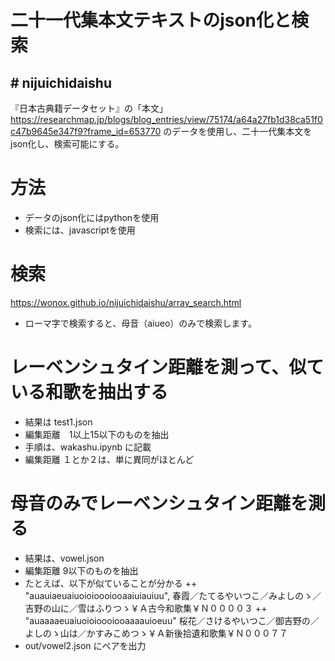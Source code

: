 # 二十一代集本文テキストのjson化と検索
## # nijuichidaishu

『日本古典籍データセット』の「本文」
https://researchmap.jp/blogs/blog_entries/view/75174/a64a27fb1d38ca51f0c47b9645e347f9?frame_id=653770
のデータを使用し、二十一代集本文をjson化し、検索可能にする。

# 方法
+ データのjson化にはpythonを使用
+ 検索には、javascriptを使用

# 検索
https://wonox.github.io/nijuichidaishu/array_search.html

+ ローマ字で検索すると、母音（aiueo）のみで検索します。

# レーベンシュタイン距離を測って、似ている和歌を抽出する
+ 結果は test1.json
+ 編集距離　1以上15以下のものを抽出
+ 手順は、wakashu.ipynb に記載
+ 編集距離 １とか２は、単に異同がほとんど

# 母音のみでレーベンシュタイン距離を測る
+ 結果は、vowel.json
+ 編集距離 9以下のものを抽出
+ たとえば、以下が似ていることが分かる
++ "auauiaeuaiuoioioooiooaaiuiauiuu", 春霞／たてるやいつこ／みよしのゝ／吉野の山に／雪はふりつゝ￥Ａ古今和歌集￥Ｎ００００３
++ "auaaaaeuaiuoioioooiooaaaauioeuu" 桜花／さけるやいつこ／御吉野の／よしのゝ山は／かすみこめつゝ￥Ａ新後拾遺和歌集￥Ｎ０００７７ 
+ out/vowel2.json にペアを出力 